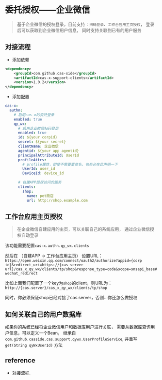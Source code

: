 # 委托授权——企业微信

> 基于企业微信的授权登录，目前支持：`扫码登录`、`工作台应用主页授权`，
登录后可以获取到企业微信用户信息，
同时支持关联到已有的用户服务

## 对接流程

- 添加依赖

```xml
<dependency>
    <groupId>com.github.cas-side</groupId>
    <artifactId>cas-x-support-clients</artifactId>
    <version>1.0.2</version>
</dependency>
```

- 添加配置

```yaml
cas-x:
  authn:
    # 启用cas-x的委托登录
    enabled: true
    qy_wx:
      # 启用企业微信扫码登录
      enabled: true
      id: ${your corpid}
      secret: ${your secret}
      clientName: 企业微信
      agentid: ${your app agentid}
      principalAttributeId: UserId
      profileAttrs:
        # profile属性，即使不需要重命名，也务必在此声明一下
        UserId: user_id
        DeviceId: device_id
        
      # 自建APP授权访问的服务
      clients:
        shop:
          name: pet商店
          url: http://shop.example.com
```

## 工作台应用主页授权

> 在企业微信自建应用的主页，可以关联自己的系统应用，
通过企业微信授权自动登录

该功能需要配置`cas-x.authn.qy_wx.clients`

然后在 （自建APP -> 工作台应用主页） 设置URL：
`https://open.weixin.qq.com/connect/oauth2/authorize?appid={corp id}&redirect_uri=https://{cas server url}/cas_x_qy_wx/clients/tp/shop&response_type=code&scope=snsapi_base#wechat_redirect`

比如上面我们配置了一个key为`shop`的client，则URL为：
`http://{cas.server}/cas_x_qy_wx/clients/tp/shop`

同时，你必须保证shop已经对接了cas.server，否则...你还怎么做授权

## 如何关联自己的用户数据库

如果你的系统已经将企业微信用户和数据库用户进行关联，
需要从数据库查询用户信息，可以定义一个Bean，
继承自 `com.github.casside.cas.support.qywx.UserProfileService`,
并重写 `get(String qyWxUserId)` 方法

## reference

- [对接流程](https://mp.weixin.qq.com/s/1veDc6tokDSS7TtTE4TokA).